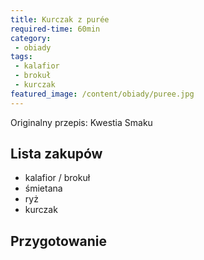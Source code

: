 ```yaml
---
title: Kurczak z purée
required-time: 60min
category: 
 - obiady
tags:
 - kalafior
 - brokuł
 - kurczak
featured_image: /content/obiady/puree.jpg
---
```


Originalny przepis: Kwestia Smaku


## Lista zakupów

 - kalafior / brokuł
 - śmietana
 - ryż
 - kurczak


## Przygotowanie
